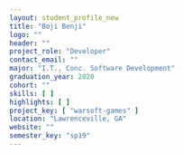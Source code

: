 ```yaml
---
layout: student_profile_new
title: "Boji Benji"
logo: ""
header: ""
project_role: "Developer"
contact_email: ""
major: "I.T., Conc. Software Development"
graduation_year: 2020
cohort: ""
skills: [ ]
highlights: [ ]
project_key: [ "warsoft-games" ]
location: "Lawrenceville, GA"
website: ""
semester_key: "sp19"
---
```

